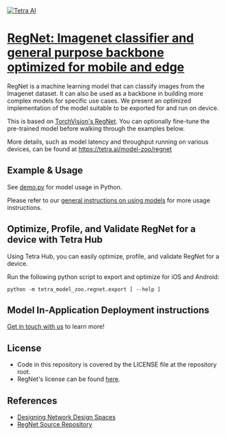 [![Tetra AI](https://tetra.ai/img/logo.svg)](https://tetra.ai/)

# [RegNet: Imagenet classifier and general purpose backbone optimized for mobile and edge](https://tetra.ai/model-zoo/regnet)

RegNet is a machine learning model that can classify images from the Imagenet dataset.
It can also be used as a backbone in building more complex models for specific use cases.
We present an optimized implementation of the model suitable to be exported for and run on device.

This is based on [TorchVision's RegNet](https://github.com/pytorch/vision/blob/main/torchvision/models/regnet.py). You can optionally
fine-tune the pre-trained model before walking through the examples below.

More details, such as model latency and throughput running on various devices, can be found at https://tetra.ai/model-zoo/regnet

## Example & Usage
See [demo.py](../imagenet_classifier/demo.py) for model usage in Python.

Please refer to our [general instructions on using models](../../#tetra-model-zoo) for more usage instructions.

## Optimize, Profile, and Validate RegNet for a device with Tetra Hub
Using Tetra Hub, you can easily optimize, profile, and validate RegNet for a device.

Run the following python script to export and optimize for iOS and Android:
```
python -m tetra_model_zoo.regnet.export [ --help ]
```

## Model In-Application Deployment instructions
<a href="mailto:support@tetra.ai?subject=Request Access for Tetra Hub&body=Interest in using RegNet in model zoo for deploying on-device.">Get in touch with us</a> to learn more!

## License
- Code in this repository is covered by the LICENSE file at the repository root.
- RegNet's license can be found [here](https://github.com/pytorch/vision/blob/main/LICENSE).

## References
* [Designing Network Design Spaces](https://arxiv.org/abs/2003.13678)
* [RegNet Source Repository](https://github.com/pytorch/vision/blob/main/torchvision/models/regnet.py)
